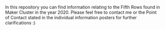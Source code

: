 In this repository you can find information relating to the Fifth Rows found in Maker Cluster in the year 2020. Please feel free to contact me or the Point of Contact stated in the individual information posters for further clarifications :)
